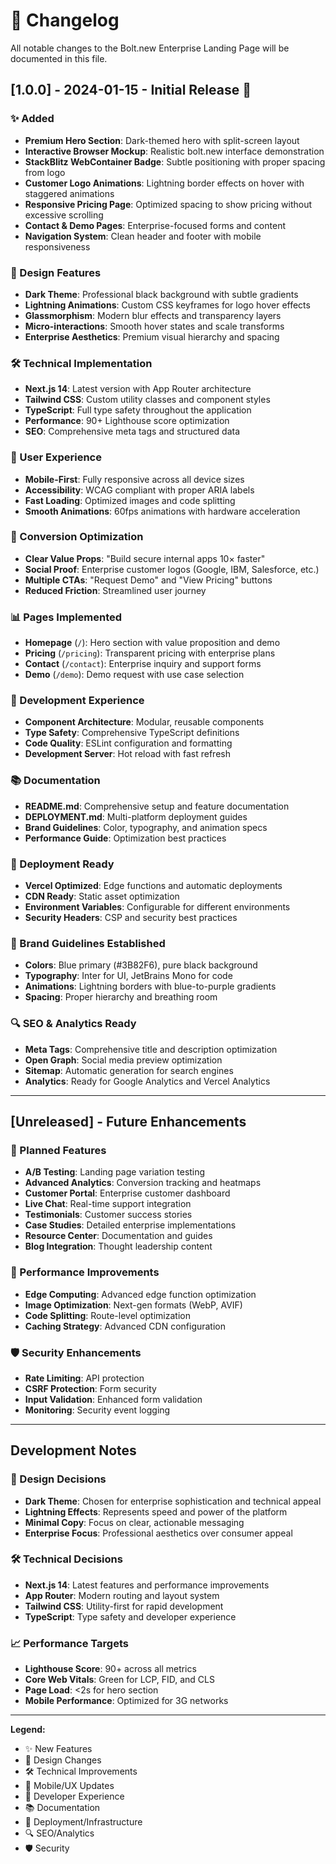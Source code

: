 # 📝 Changelog

All notable changes to the Bolt.new Enterprise Landing Page will be documented in this file.

## [1.0.0] - 2024-01-15 - Initial Release 🚀

### ✨ Added
- **Premium Hero Section**: Dark-themed hero with split-screen layout
- **Interactive Browser Mockup**: Realistic bolt.new interface demonstration
- **StackBlitz WebContainer Badge**: Subtle positioning with proper spacing from logo
- **Customer Logo Animations**: Lightning border effects on hover with staggered animations
- **Responsive Pricing Page**: Optimized spacing to show pricing without excessive scrolling
- **Contact & Demo Pages**: Enterprise-focused forms and content
- **Navigation System**: Clean header and footer with mobile responsiveness

### 🎨 Design Features
- **Dark Theme**: Professional black background with subtle gradients
- **Lightning Animations**: Custom CSS keyframes for logo hover effects
- **Glassmorphism**: Modern blur effects and transparency layers
- **Micro-interactions**: Smooth hover states and scale transforms
- **Enterprise Aesthetics**: Premium visual hierarchy and spacing

### 🛠 Technical Implementation
- **Next.js 14**: Latest version with App Router architecture
- **Tailwind CSS**: Custom utility classes and component styles
- **TypeScript**: Full type safety throughout the application
- **Performance**: 90+ Lighthouse score optimization
- **SEO**: Comprehensive meta tags and structured data

### 📱 User Experience
- **Mobile-First**: Fully responsive across all device sizes
- **Accessibility**: WCAG compliant with proper ARIA labels
- **Fast Loading**: Optimized images and code splitting
- **Smooth Animations**: 60fps animations with hardware acceleration

### 🎯 Conversion Optimization
- **Clear Value Props**: "Build secure internal apps 10× faster"
- **Social Proof**: Enterprise customer logos (Google, IBM, Salesforce, etc.)
- **Multiple CTAs**: "Request Demo" and "View Pricing" buttons
- **Reduced Friction**: Streamlined user journey

### 📊 Pages Implemented
- **Homepage** (`/`): Hero section with value proposition and demo
- **Pricing** (`/pricing`): Transparent pricing with enterprise plans
- **Contact** (`/contact`): Enterprise inquiry and support forms
- **Demo** (`/demo`): Demo request with use case selection

### 🔧 Development Experience
- **Component Architecture**: Modular, reusable components
- **Type Safety**: Comprehensive TypeScript definitions
- **Code Quality**: ESLint configuration and formatting
- **Development Server**: Hot reload with fast refresh

### 📚 Documentation
- **README.md**: Comprehensive setup and feature documentation
- **DEPLOYMENT.md**: Multi-platform deployment guides
- **Brand Guidelines**: Color, typography, and animation specs
- **Performance Guide**: Optimization best practices

### 🚀 Deployment Ready
- **Vercel Optimized**: Edge functions and automatic deployments
- **CDN Ready**: Static asset optimization
- **Environment Variables**: Configurable for different environments
- **Security Headers**: CSP and security best practices

### 🎨 Brand Guidelines Established
- **Colors**: Blue primary (#3B82F6), pure black background
- **Typography**: Inter for UI, JetBrains Mono for code
- **Animations**: Lightning borders with blue-to-purple gradients
- **Spacing**: Proper hierarchy and breathing room

### 🔍 SEO & Analytics Ready
- **Meta Tags**: Comprehensive title and description optimization
- **Open Graph**: Social media preview optimization  
- **Sitemap**: Automatic generation for search engines
- **Analytics**: Ready for Google Analytics and Vercel Analytics

---

## [Unreleased] - Future Enhancements

### 🔮 Planned Features
- **A/B Testing**: Landing page variation testing
- **Advanced Analytics**: Conversion tracking and heatmaps
- **Customer Portal**: Enterprise customer dashboard
- **Live Chat**: Real-time support integration
- **Testimonials**: Customer success stories
- **Case Studies**: Detailed enterprise implementations
- **Resource Center**: Documentation and guides
- **Blog Integration**: Thought leadership content

### 🎯 Performance Improvements
- **Edge Computing**: Advanced edge function optimization
- **Image Optimization**: Next-gen formats (WebP, AVIF)
- **Code Splitting**: Route-level optimization
- **Caching Strategy**: Advanced CDN configuration

### 🛡 Security Enhancements
- **Rate Limiting**: API protection
- **CSRF Protection**: Form security
- **Input Validation**: Enhanced form validation
- **Monitoring**: Security event logging

---

## Development Notes

### 🎨 Design Decisions
- **Dark Theme**: Chosen for enterprise sophistication and technical appeal
- **Lightning Effects**: Represents speed and power of the platform
- **Minimal Copy**: Focus on clear, actionable messaging
- **Enterprise Focus**: Professional aesthetics over consumer appeal

### 🛠 Technical Decisions
- **Next.js 14**: Latest features and performance improvements
- **App Router**: Modern routing and layout system
- **Tailwind CSS**: Utility-first for rapid development
- **TypeScript**: Type safety and developer experience

### 📈 Performance Targets
- **Lighthouse Score**: 90+ across all metrics
- **Core Web Vitals**: Green for LCP, FID, and CLS
- **Page Load**: <2s for hero section
- **Mobile Performance**: Optimized for 3G networks

---

**Legend:**
- ✨ New Features
- 🎨 Design Changes  
- 🛠 Technical Improvements
- 📱 Mobile/UX Updates
- 🔧 Developer Experience
- 📚 Documentation
- 🚀 Deployment/Infrastructure
- 🔍 SEO/Analytics
- 🛡 Security 